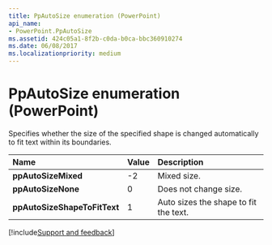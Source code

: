 ```yaml
---
title: PpAutoSize enumeration (PowerPoint)
api_name:
- PowerPoint.PpAutoSize
ms.assetid: 424c05a1-8f2b-c0da-b0ca-bbc360910274
ms.date: 06/08/2017
ms.localizationpriority: medium
---
```



# PpAutoSize enumeration (PowerPoint)

Specifies whether the size of the specified shape is changed automatically to fit text within its boundaries. 



|Name|Value|Description|
|:-----|:-----|:-----|
|**ppAutoSizeMixed**|-2|Mixed size.|
|**ppAutoSizeNone**|0|Does not change size.|
|**ppAutoSizeShapeToFitText**|1|Auto sizes the shape to fit the text.|

[!include[Support and feedback](~/includes/feedback-boilerplate.md)]